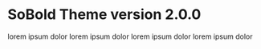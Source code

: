 # SoBold Theme version 2.0.0

lorem ipsum dolor
lorem ipsum dolor
lorem ipsum dolor
lorem ipsum dolor